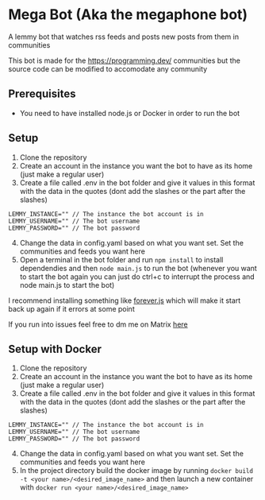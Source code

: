 # Mega Bot (Aka the megaphone bot)
A lemmy bot that watches rss feeds and posts new posts from them in communities 

This bot is made for the https://programming.dev/ communities but the source code can be modified to accomodate any community

## Prerequisites
- You need to have installed node.js or Docker in order to run the bot

## Setup
1. Clone the repository
2. Create an account in the instance you want the bot to have as its home (just make a regular user)
3. Create a file called .env in the bot folder and give it values in this format with the data in the quotes (dont add the slashes or the part after the slashes)
```
LEMMY_INSTANCE="" // The instance the bot account is in
LEMMY_USERNAME="" // The bot username
LEMMY_PASSWORD="" // The bot password
```
4. Change the data in config.yaml based on what you want set. Set the communities and feeds you want here
5. Open a terminal in the bot folder and run `npm install` to install dependendies and then `node main.js` to run the bot (whenever you want to start the bot again you can just do ctrl+c to interrupt the process and node main.js to start the bot)

I recommend installing something like [forever.js](https://www.npmjs.com/package/forever) which will make it start back up again if it errors at some point

If you run into issues feel free to dm me on Matrix [here](https://matrix.to/#/@ategon:matrix.org)

## Setup with Docker
1. Clone the repository
2. Create an account in the instance you want the bot to have as its home (just make a regular user)
3. Create a file called .env in the bot folder and give it values in this format with the data in the quotes (dont add the slashes or the part after the slashes)
```
LEMMY_INSTANCE="" // The instance the bot account is in
LEMMY_USERNAME="" // The bot username
LEMMY_PASSWORD="" // The bot password
```
4. Change the data in config.yaml based on what you want set. Set the communities and feeds you want here
5. In the project directory build the docker image by running `docker build -t <your name>/<desired_image_name>` and then launch a new container with `docker run <your name>/<desired_image_name>`